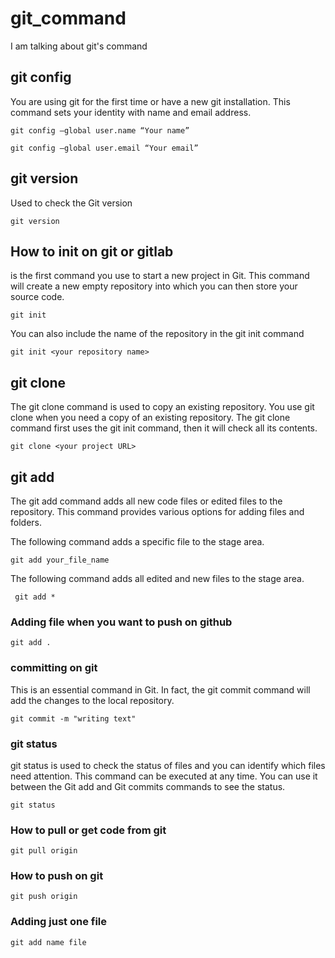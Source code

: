 # git_command
I am talking about git's command

## git config
You are using git for the first time or have a new git installation. This command sets your identity with name and email address.
```
git config –global user.name “Your name”

```
```
git config –global user.email “Your email”

```

## git version
Used to check the Git version
```
git version

```

## How to init on git or gitlab
is the first command you use to start a new project in Git. This command will create a new empty repository into which you can then store your source code.
```
git init

```
You can also include the name of the repository in the git init command
```
git init <your repository name>

```
## git clone

The git clone command is used to copy an existing repository.
You use git clone when you need a copy of an existing repository. The git clone command first uses the git init command, then it will check all its contents.
```
git clone <your project URL>

```
## git add

The git add command adds all new code files or edited files to the repository. This command provides various options for adding files and folders.

The following command adds a specific file to the stage area.
```
git add your_file_name

```
The following command adds all edited and new files to the stage area.
```
 git add *

 ```

### Adding file when you want to push on github

```
git add . 

```

### committing on git

This is an essential command in Git. In fact, the git commit command will add the changes to the local repository.
```
git commit -m "writing text"

```
### git status

git status is used to check the status of files and you can identify which files need attention. This command can be executed at any time.
You can use it between the Git add and Git commits commands to see the status.
```
git status

```

### How to pull or get code from git

```
git pull origin
```

### How to push on git

```
git push origin
```

### Adding just one file

```
git add name file
```

